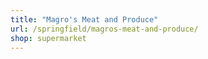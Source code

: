 ```yaml
---
title: "Magro's Meat and Produce"
url: /springfield/magros-meat-and-produce/
shop: supermarket
---
```

